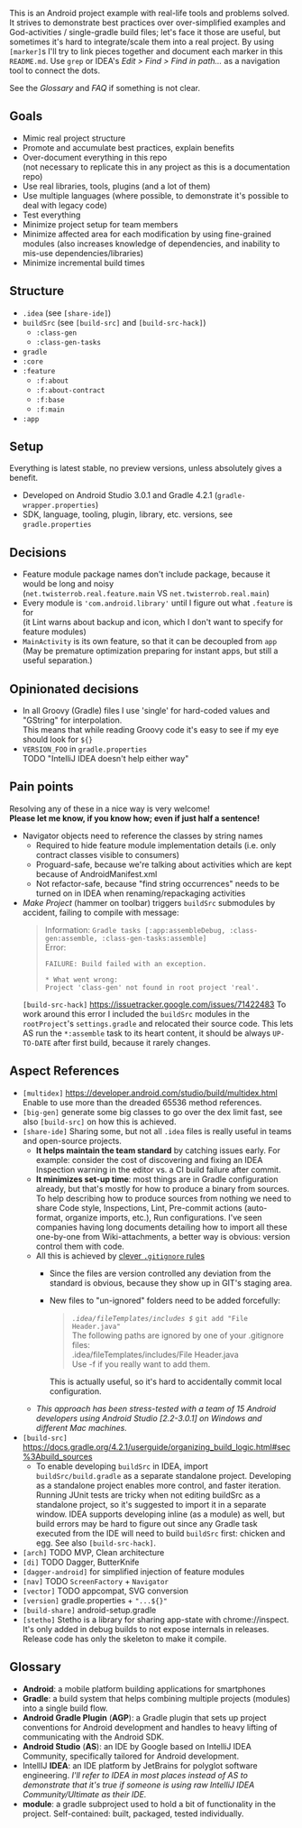 This is an Android project example with real-life tools and problems solved. It strives to demonstrate best practices over over-simplified examples and God-activities / single-gradle build files; let's face it those are useful, but sometimes it's hard to integrate/scale them into a real project. By using `[marker]`s I'll try to link pieces together and document each marker in this `README.md`. Use `grep` or IDEA's *Edit > Find > Find in path...* as a navigation tool to connect the dots.

See the *Glossary* and *FAQ* if something is not clear.

## Goals
 * Mimic real project structure
 * Promote and accumulate best practices, explain benefits
 * Over-document everything in this repo  
   (not necessary to replicate this in any project as this is a documentation repo)
 * Use real libraries, tools, plugins (and a lot of them)
 * Use multiple languages (where possible, to demonstrate it's possible to deal with legacy code)
 * Test everything
 * Minimize project setup for team members
 * Minimize affected area for each modification by using fine-grained modules (also increases knowledge of dependencies, and inability to mis-use dependencies/libraries)
 * Minimize incremental build times

## Structure
 * `.idea` (see `[share-ide]`)
 * `buildSrc` (see `[build-src]` and `[build-src-hack]`)
   * `:class-gen`
   * `:class-gen-tasks`
 * `gradle`
 * `:core`
 * `:feature`
   * `:f:about`
   * `:f:about-contract`
   * `:f:base`
   * `:f:main`
 * `:app`

## Setup

Everything is latest stable, no preview versions, unless absolutely gives a benefit.

 * Developed on Android Studio 3.0.1 and Gradle 4.2.1 (`gradle-wrapper.properties`)
 * SDK, language, tooling, plugin, library, etc. versions, see `gradle.properties`

## Decisions

 * Feature module package names don't include package, because it would be long and noisy  
   (`net.twisterrob.real.feature.main` VS `net.twisterrob.real.main`) 
 * Every module is `'com.android.library'` until I figure out what `.feature` is for  
   (it Lint warns about backup and icon, which I don't want to specify for feature modules)
 * `MainActivity` is its own feature, so that it can be decoupled from `app`  
   (May be premature optimization preparing for instant apps, but still a useful separation.)

## Opinionated decisions

 * In all Groovy (Gradle) files I use 'single' for hard-coded values and "GString" for interpolation.  
   This means that while reading Groovy code it's easy to see if my eye should look for `${}`
 * `VERSION_FOO` in `gradle.properties`  
   TODO "IntelliJ IDEA doesn't help either way"

## Pain points

Resolving any of these in a nice way is very welcome!  
**Please let me know, if you know how; even if just half a sentence!**

 * Navigator objects need to reference the classes by string names
   * Required to hide feature module implementation details
    (i.e. only contract classes visible to consumers)
   * Proguard-safe, because we're talking about activities which are kept because of AndroidManifest.xml
   * Not refactor-safe, because "find string occurrences" needs to be turned on in IDEA when renaming/repackaging activities
 * *Make Project* (hammer on toolbar) triggers `buildSrc` submodules by accident, failing to compile with message:
    > Information: `Gradle tasks [:app:assembleDebug, :class-gen:assemble, :class-gen-tasks:assemble]`  
    > Error:
    > ```
    > FAILURE: Build failed with an exception.
    >
    > * What went wrong:
    > Project 'class-gen' not found in root project 'real'.
    > ```
    `[build-src-hack]` https://issuetracker.google.com/issues/71422483
    To work around this error I included the `buildSrc` modules in the `rootProject`'s `settings.gradle` and relocated their source code. This lets AS run the `*:assemble` task to its heart content, it should be always `UP-TO-DATE` after first build, because it rarely changes.

## Aspect References
 * `[multidex]` https://developer.android.com/studio/build/multidex.html  
   Enable to use more than the dreaded 65536 method references.
 * `[big-gen]` generate some big classes to go over the dex limit fast, see also `[build-src]` on how this is achieved.
 * `[share-ide]`
   Sharing some, but not all `.idea` files is really useful in teams and open-source projects.
   * **It helps maintain the team standard** by catching issues early. For example: consider the cost of discovering and fixing an IDEA Inspection warning in the editor vs. a CI build failure after commit.
   * **It minimizes set-up time**: most things are in Gradle configuration already, but that's mostly for how to produce a binary from sources. To help describing how to produce sources from nothing we need to share Code style, Inspections, Lint, Pre-commit actions (auto-format, organize imports, etc.), Run configurations. I've seen companies having long documents detailing how to import all these one-by-one from Wiki-attachments, a better way is obvious: version control them with code.
   * All this is achieved by [clever `.gitignore` rules](https://stackoverflow.com/a/5534865/253468)
     * Since the files are version controlled any deviation from the standard is obvious, because they show up in GIT's staging area.
     * New files to "un-ignored" folders need to be added forcefully:

         > *`.idea/fileTemplates/includes $`* `git add "File Header.java"`  
         The following paths are ignored by one of your .gitignore files:  
         .idea/fileTemplates/includes/File Header.java  
         Use -f if you really want to add them.

       This is actually useful, so it's hard to accidentally commit local configuration.
   * *This approach has been stress-tested with a team of 15 Android developers using Android Studio [2.2-3.0.1] on Windows and different Mac machines.*
 * `[build-src]` https://docs.gradle.org/4.2.1/userguide/organizing_build_logic.html#sec%3Abuild_sources
   * To enable developing `buildSrc` in IDEA, import `buildSrc/build.gradle` as a separate standalone project.
     Developing as a standalone project enables more control, and faster iteration. Running JUnit tests are tricky when not editing buildSrc as a standalone project, so it's suggested to import it in a separate window.
     IDEA supports developing inline (as a module) as well, but build errors may be hard to figure out since any Gradle task executed from the IDE will need to build `buildSrc` first: chicken and egg. See also `[build-src-hack]`.
 * `[arch]` TODO MVP, Clean architecture
 * `[di]` TODO Dagger, ButterKnife
 * `[dagger-android]` for simplified injection of feature modules
 * `[nav]` TODO `ScreenFactory` + `Navigator`
 * `[vector]` TODO appcompat, SVG conversion
 * `[version]` gradle.properties + `"...${}"`
 * `[build-share]` android-setup.gradle
 * `[stetho]` Stetho is a library for sharing app-state with chrome://inspect. It's only added in debug builds to not expose internals in releases. Release code has only the skeleton to make it compile.
    

## Glossary
 * **Android**: a mobile platform building applications for smartphones
 * **Gradle**: a build system that helps combining multiple projects (modules) into a single build flow.
 * **Android Gradle Plugin** (**AGP**): a Gradle plugin that sets up project conventions for Android development and handles to heavy lifting of communicating with the Android SDK.
 * **Android Studio** (**AS**): an IDE by Google based on IntelliJ IDEA Community, specifically tailored for Android development.
 * IntellIJ **IDEA**: an IDE platform by JetBrains for polyglot software engineering. *I'll refer to IDEA in most places instead of AS to demonstrate that it's true if someone is using raw IntelliJ IDEA Community/Ultimate as their IDE.*
 * **module**: a gradle subproject used to hold a bit of functionality in the project. Self-contained: built, packaged, tested individually.
